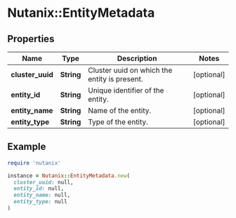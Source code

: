 # Nutanix::EntityMetadata

## Properties

| Name | Type | Description | Notes |
| ---- | ---- | ----------- | ----- |
| **cluster_uuid** | **String** | Cluster uuid on which the entity is present. | [optional] |
| **entity_id** | **String** | Unique identifier of the entity. | [optional] |
| **entity_name** | **String** | Name of the entity. | [optional] |
| **entity_type** | **String** | Type of the entity. | [optional] |

## Example

```ruby
require 'nutanix'

instance = Nutanix::EntityMetadata.new(
  cluster_uuid: null,
  entity_id: null,
  entity_name: null,
  entity_type: null
)
```

